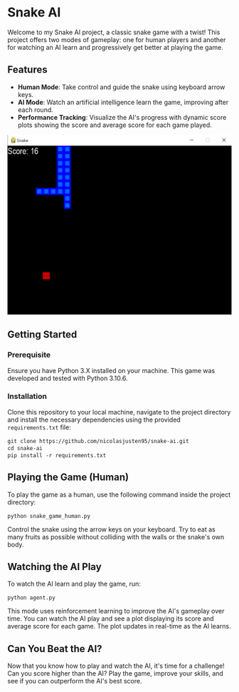 # Snake AI

Welcome to my Snake AI project, a classic snake game with a twist! This project offers two modes of gameplay: one for human players and another for watching an AI learn and progressively get better at playing the game.

## Features

- **Human Mode**: Take control and guide the snake using keyboard arrow keys.
- **AI Mode**: Watch an artificial intelligence learn the game, improving after each round.
- **Performance Tracking**: Visualize the AI's progress with dynamic score plots showing the score and average score for each game played.

![image Screenshot](snake_ai.png)

## Getting Started

### Prerequisite

Ensure you have Python 3.X installed on your machine. This game was developed and tested with Python 3.10.6.

### Installation

Clone this repository to your local machine, navigate to the project directory and install the necessary dependencies using the provided `requirements.txt` file:

```
git clone https://github.com/nicolasjusten95/snake-ai.git
cd snake-ai
pip install -r requirements.txt
```

## Playing the Game (Human)

To play the game as a human, use the following command inside the project directory:

```
python snake_game_human.py
```

Control the snake using the arrow keys on your keyboard. Try to eat as many fruits as possible without colliding with the walls or the snake's own body.

## Watching the AI Play

To watch the AI learn and play the game, run:

```
python agent.py
```

This mode uses reinforcement learning to improve the AI's gameplay over time. You can watch the AI play and see a plot displaying its score and average score for each game. The plot updates in real-time as the AI learns.

## Can You Beat the AI?

Now that you know how to play and watch the AI, it's time for a challenge! Can you score higher than the AI? Play the game, improve your skills, and see if you can outperform the AI's best score.



